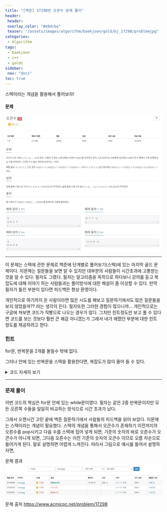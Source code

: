 ```yaml
---
title: "[백준] 17298번 오큰수 문제 풀이"
header:
 header:
 overlay_color: "#e9dcbe"
 teaser: "/assets/images/algorithm/baekjoon/gold/bj_17298/problemjpg"
categories:
 - Algorithm
tags:
 - baekjoon
 - c++
 - golds
sidebar:
 nav: "docs"
toc: true
---
```


스택이라는 개념을 활용해서 풀어보자!

#### 문제
[![17298.cpp](/assets/images/algorithm/baekjoon/gold/bj_17298/problem.jpg)](https://www.acmicpc.net/problem/17298)
 
 -------

이 문제는 스택에 관한 문제로 백준에 단계별로 풀어보기(스택)에 있는 마지막 골드 문제이다. 이문제는 질문들을 보면 알 수 있지만 대부분의 사람들이 시간초과에 고통받는 것을 알 수 있다. 필자도 그랬다. 필자는 알고리즘을 독학으로 하다보니 강의를 듣고 복잡도에 대해 이야기 하는 사람들과는 풀이방식에 대한 해설이 좀 이상할 수 있다. 만약 필자가 틀린 부분이 있다면 피드백은 항상 환영이다.

개인적으로 여기까지 온 사람이라면 많은 시도를 해보고 질문하기에서도 많은 질문들을 보지 않았을까?? 라는 생각이 든다. 필자또한 그러한 경험이 많으니까... 개인적으로는 구글에 쳐보면 코드가 직빵으로 나오는 경우가 많다. 그치만 힌트정도만 보고 풀 수 있다면 코드를 보는 것보다 훨씬 큰 쾌감 아니겠는가 그래서 내가 헤맸던 부분에 대한 힌트 정도를 제공하려고 한다.

### 힌트

 for문, 반복문을 2개를 돌릴수 밖에 없다.

 그러나 안에 있는 반복문을 스택을 활용한다면, 복잡도가 많이 줄어 들 수 있다.

 <details>
 <summary>코드 자세히 보기</summary>
 <div markdown="1">

```cpp
#include <iostream>
#include <vector>
#include <algorithm>
using namespace std;
int main(void)
{
 cin.tie(NULL);
 cout.tie(NULL);
 ios::sync_with_stdio(false);
 int n;
 cin >> n;
 vector<int> array(n, 0);
 vector<int> stack;
 vector<int> answer(n, 0);
 for (int i = 0; i < n; i++)
  cin >> array[i];
 answer[n - 1] = -1;
 for (int i = n - 1; i >= 0; i--)
 {
  bool flag = true;
  while (!stack.empty())
  {
   if (stack.back() > array[i])
   {
    flag = false;
    answer[i] = stack.back();
    break;
   }
   stack.pop_back();
  }
  if (flag == true)
   answer[i] = -1;
  stack.push_back(array[i]);
 }
 for (int j = 0; j < n; j++)
  cout << answer[j] << " ";
 cout << endl;
 return 0;
}
 ```
 </div>
 </details>

------

### 문제 풀이

이번 코드의 핵심은 for문 안에 있는 while문이였다. 필자는 같은 2중 반복문이지만 모든 오른쪽 수들을 일일히 비교하는 방식으로 시간 초과가 났다.

그래서 오랜시간 고민 끝에 백준 질문하기에서 사람들의 피드백을 읽어 보았다. 이문제는 스택이라는 개념이 필요했다. 스택의 개념을 통해서 오큰수가 존재하기 이전까지의 오른수를 pop시키고 다음 수를 스택에 집어 넣게 되면, 기준의 숫자의 바로 오른수가 오큰수가 아니게 되면, 그다음 오른수는 이전 기준의 숫자의 오큰수 이므로 오름 차순으로 들어가게 된다. 말로 설명하면 어렵게 느껴진다. 따라서 그림으로 예시를 들어서 설명하자면,

문제 결과
![result](/assets/images/algorithm/baekjoon/gold/bj_17298/result.jpg)

문제 출처
<https://www.acmicpc.net/problem/17298>